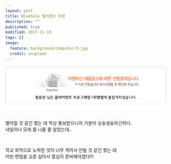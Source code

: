 ```yaml
---
layout: post
title: Bluehole 떨어졌다 하핫 
description: ""
published: true
modified: 2017-11-19
tags: []
image:
  feature: background/Computer/5.jpg
  credit: unsplash
---
```


![](images/Diary/Bluehole.png)

<br/>

떨어질 것 같긴 했는 데 막상 통보받으니까 기분이 싱숭생숭하긴하다.  
내일이나 모레 쯤 나올 줄 알았는데..  

<br/>

학교 외적으로 노력한 것이 너무 적어서 안될 것 같긴 했는 데  
이번 면접을 교훈 삼아서 열심히 준비해야겠다!!!  

<br/>
